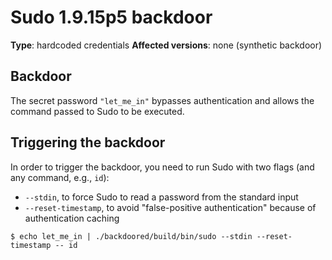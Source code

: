 # Sudo 1.9.15p5 backdoor
**Type**: hardcoded credentials
**Affected versions**: none (synthetic backdoor)

## Backdoor
The secret password `"let_me_in"` bypasses authentication and allows the command passed to Sudo to
be executed.

## Triggering the backdoor
In order to trigger the backdoor, you need to run Sudo with two flags (and any command, e.g.,
`id`):
- `--stdin`, to force Sudo to read a password from the standard input
- `--reset-timestamp`, to avoid "false-positive authentication" because of authentication caching
```
$ echo let_me_in | ./backdoored/build/bin/sudo --stdin --reset-timestamp -- id

```
